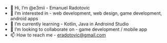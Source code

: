 - 👋 Hi, I’m @e3mii - Emanuel Radotovic
- 👀 I’m interested in - web development, web design, game development, android apps
- 🌱 I’m currently learning - Kotlin, Java in Androind Studio
- 💞️ I’m looking to collaborate on - game development / mobile app
- 📫 How to reach me - eradotovic@gmail.com
